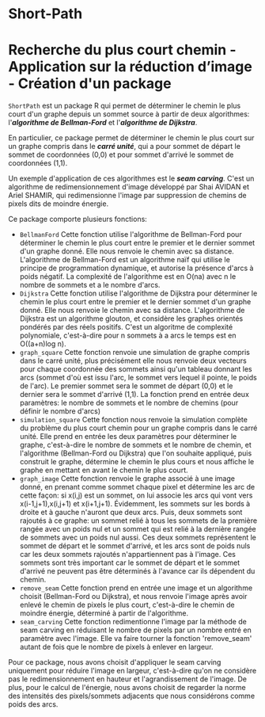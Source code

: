 # Short-Path
# Recherche du plus court chemin - Application sur la réduction d’image - Création d'un package 


`ShortPath` est un package R qui permet de déterminer le chemin le plus court d'un graphe depuis un sommet source à partir de deux algorithmes: l'***algorithme de Bellman-Ford*** et l'***algorithme de Dijkstra***.

En particulier, ce package permet de déterminer le chemin le plus court sur un graphe compris dans le ***carré unité***, qui a pour sommet de départ le sommet de coordonnées (0,0) et pour sommet d'arrivé le sommet de coordonnées (1,1).

Un exemple d'application de ces algorithmes est le ***seam carving***. C'est un algorithme de redimensionnement d'image développé par Shai AVIDAN et Ariel SHAMIR, qui redimensionne l'image par suppression de chemins de pixels dits de moindre énergie.

Ce package comporte plusieurs fonctions:
- `BellmanFord` 
Cette fonction utilise l'algorithme de Bellman-Ford pour déterminer le chemin le plus court entre le premier et le dernier sommet d'un graphe donné. Elle nous renvoie le chemin avec sa distance. L'algorithme de Bellman-Ford est un algorithme naïf qui utilise le principe de programmation dynamique, et autorise la présence d'arcs à poids négatif. La complexité de l'algorithme est en O(na) avec n le nombre de sommets et a le nombre d'arcs.
- `Dijkstra`
Cette fonction utilise l'algorithme de Dijkstra pour déterminer le chemin le plus court entre le premier et le dernier sommet d'un graphe donné. Elle nous renvoie le chemin avec sa distance. L'algorithme de Dijkstra est un algorithme glouton, et considère les graphes orientés pondérés par des réels positifs. C'est un algoritme de complexité polynomiale, c'est-à-dire pour n sommets à a arcs le temps est en O((a+n)log n).
- `graph_square`
Cette fonction renvoie une simulation de graphe compris dans le carré unité, plus précisément elle nous renvoie deux vecteurs pour chaque coordonnée des sommets ainsi qu'un tableau donnant les arcs (sommet d'où est issu l'arc, le sommet vers lequel il pointe, le poids de l'arc). Le premier sommet sera le sommet de départ (0,0) et le dernier sera le sommet d'arrivé (1,1). La fonction prend en entrée deux paramètres: le nombre de sommets et le nombre de chemins (pour définir le nombre d'arcs)
- `simulation_square`
Cette fonction nous renvoie la simulation complète du problème du plus court chemin pour un graphe compris dans le carré unité. Elle prend en entrée les deux paramètres pour déterminer le graphe, c'est-à-dire le nombre de sommets et le nombre de chemin, et l'algorithme (Bellman-Ford ou Dijkstra) que l'on souhaite appliqué, puis construit le graphe, détermine le chemin le plus cours et nous affiche le graphe en mettant en avant le chemin le plus court.
- `graph_image`
Cette fonction renvoie le graphe associé à une image donné, en prenant comme sommet chaque pixel et détermine les arc de cette façon: si x(i,j) est un sommet, on lui associe les arcs qui vont vers x(i-1,j+1),x(i,j+1) et x(i+1,j+1). Évidemment, les sommets sur les bords à droite et à gauche n'auront que
deux arcs. Puis, deux sommets sont rajoutés à ce graphe: un sommet relié à tous les sommets de la première rangée avec un poids nul et un sommet qui est relié à la dernière rangée de sommets avec un poids nul aussi. Ces deux sommets représentent le sommet de départ et le sommet d'arrivé, et les arcs sont de poids nuls car les deux sommets rajoutés n'appartiennent pas à l'image. Ces sommets sont très important car le sommet de départ et le sommet d'arrivé ne peuvent pas être déterminés à l'avance car ils dépendent du chemin.
- `remove_seam`
Cette fonction prend en entrée une image et un algorithme choisit (Bellman-Ford ou Dijkstra), et nous renvoie l'image après avoir enlevé le chemin de pixels le plus court, c'est-à-dire le chemin de moindre énergie, déterminé à partir de l'algorithme. 
- `seam_carving`
Cette fonction redimentionne l'image par la méthode de seam carving en réduisant le nombre de pixels par un nombre entré en paramètre avec l'image. Elle va faire tourner la fonction 'remove_seam' autant de fois que le nombre de pixels à enlever en largeur.

Pour ce package, nous avons choisit d'appliquer le seam carving uniquement pour réduire l'image en largeur, c'est-à-dire qu'on ne considère pas le redimensionnement en hauteur et l'agrandissement de l'image. De plus, pour le calcul de l'énergie, nous avons choisit de regarder la norme des intensités des pixels/sommets adjacents que nous considérons comme poids des arcs.
